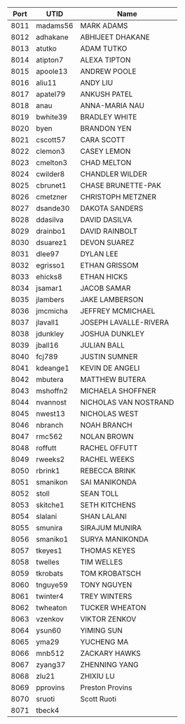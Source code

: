|Port|UTID|Name|
|-|-|-|
|8011|madams56|MARK ADAMS|
|8012|adhakane|ABHIJEET DHAKANE|
|8013|atutko|ADAM TUTKO|
|8014|atipton7|ALEXA TIPTON|
|8015|apoole13|ANDREW POOLE|
|8016|aliu11|ANDY LIU|
|8017|apatel79|ANKUSH PATEL|
|8018|anau|ANNA-MARIA NAU|
|8019|bwhite39|BRADLEY WHITE|
|8020|byen|BRANDON YEN|
|8021|cscott57|CARA SCOTT|
|8022|clemon3|CASEY LEMON|
|8023|cmelton3|CHAD MELTON|
|8024|cwilder8|CHANDLER WILDER|
|8025|cbrunet1|CHASE BRUNETTE-PAK|
|8026|cmetzner|CHRISTOPH METZNER|
|8027|dsande30|DAKOTA SANDERS|
|8028|ddasilva|DAVID DASILVA|
|8029|drainbo1|DAVID RAINBOLT|
|8030|dsuarez1|DEVON SUAREZ|
|8031|dlee97|DYLAN LEE|
|8032|egrisso1|ETHAN GRISSOM|
|8033|ehicks8|ETHAN HICKS|
|8034|jsamar1|JACOB SAMAR|
|8035|jlambers|JAKE LAMBERSON|
|8036|jmcmicha|JEFFREY MCMICHAEL|
|8037|jlavall1|JOSEPH LAVALLE-RIVERA|
|8038|jdunkley|JOSHUA DUNKLEY|
|8039|jball16|JULIAN BALL|
|8040|fcj789|JUSTIN SUMNER|
|8041|kdeange1|KEVIN DE ANGELI|
|8042|mbutera|MATTHEW BUTERA|
|8043|mshoffn2|MICHAELA SHOFFNER|
|8044|nvannost|NICHOLAS VAN NOSTRAND|
|8045|nwest13|NICHOLAS WEST|
|8046|nbranch|NOAH BRANCH|
|8047|rmc562|NOLAN BROWN|
|8048|roffutt|RACHEL OFFUTT|
|8049|rweeks2|RACHEL WEEKS|
|8050|rbrink1|REBECCA BRINK|
|8051|smanikon|SAI MANIKONDA|
|8052|stoll|SEAN TOLL|
|8053|skitche1|SETH KITCHENS|
|8054|slalani|SHAN LALANI|
|8055|smunira|SIRAJUM MUNIRA|
|8056|smaniko1|SURYA MANIKONDA|
|8057|tkeyes1|THOMAS KEYES|
|8058|twelles|TIM WELLES|
|8059|tkrobats|TOM KROBATSCH|
|8060|tnguye59|TONY NGUYEN|
|8061|twinter4|TREY WINTERS|
|8062|twheaton|TUCKER WHEATON|
|8063|vzenkov|VIKTOR ZENKOV|
|8064|ysun60|YIMING SUN|
|8065|yma29|YUCHENG MA|
|8066|mnb512|ZACKARY HAWKS|
|8067|zyang37|ZHENNING YANG|
|8068|zlu21|ZHIXIU LU|
|8069|pprovins|Preston Provins|
|8070|sruoti|Scott Ruoti|
|8071|tbeck4||
